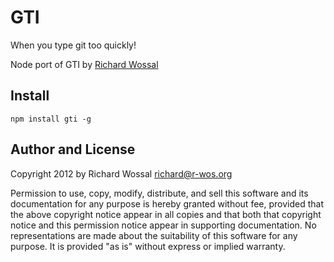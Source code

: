 GTI
=======

When you type git too quickly!

Node port of GTI by [Richard Wossal](https://github.com/rwos/gti)

## Install

    npm install gti -g


Author and License
------------------

Copyright 2012 by Richard Wossal <richard@r-wos.org>

Permission to use, copy, modify, distribute, and sell this software
and its documentation for any purpose is hereby granted without fee,
provided that the above copyright notice appear in all copies and
that both that copyright notice and this permission notice appear in
supporting documentation.  No representations are made about the
suitability of this software for any purpose.  It is provided "as
is" without express or implied warranty.
